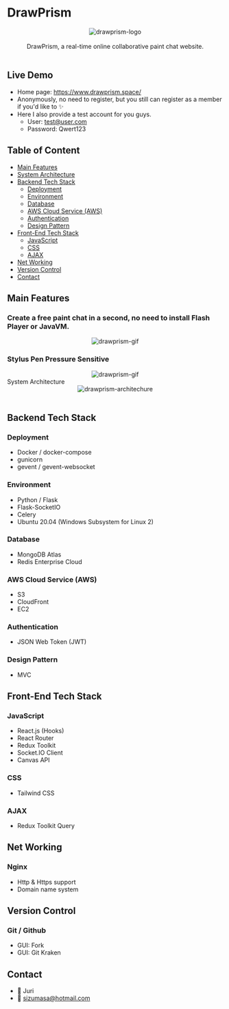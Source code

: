 # DrawPrism

<div align="center">
  <img src="https://images.plurk.com/1F7pzR5n1FL2rDYfYm6qCH.png" alt="drawprism-logo"/>
</div>
<br />
<div align="center">
  DrawPrism, a real-time online collaborative paint chat website.
</div>
<br />

## Live Demo

- Home page: https://www.drawprism.space/
- Anonymously, no need to register, but you still can register as a member if you'd like to ✨
- Here I also provide a test account for you guys.
  - User: test@user.com
  - Password: Qwert123

## Table of Content

- [Main Features](#main-features)
- [System Architecture](#system-architecture)
- [Backend Tech Stack](#backend-tech-stack)
  - [Deployment](#deployment)
  - [Environment](#environment)
  - [Database](#database)
  - [AWS Cloud Service (AWS)](#aws)
  - [Authentication](#authentication)
  - [Design Pattern](#design-pattern)
- [Front-End Tech Stack](#front-end-tech-stack)
  - [JavaScript](#javascript)
  - [CSS](#css)
  - [AJAX](#ajax)
- [Net Working](#net-working)
- [Version Control](#version-control)
- [Contact](#contact)

## Main Features <a name="main-features"></a>

### Create a free paint chat in a second, no need to install Flash Player or JavaVM.

<div align="center">
  <img src="https://images.plurk.com/2Hj504MVQaoTw15gCUEhn8.gif" alt="drawprism-gif"/>
</div>

### Stylus Pen Pressure Sensitive

<div align="center">
  <img src="https://images.plurk.com/5DJ9oeugHyOgPTgaB1bG2C.gif" alt="drawprism-gif"/>
</div

## System Architecture <a name="system-architecture"></a>

<div align="center">
  <img src="https://images.plurk.com/7FcdiLUj3MjNzgrt6oGhps.png" alt="drawprism-architechure"/>
</div>
<br />

## Backend Tech Stack <a name="backend-tech-stack"></a>

### Deployment <a name="deployment"></a>

- Docker / docker-compose
- gunicorn
- gevent / gevent-websocket

### Environment <a name="environment"></a>

- Python / Flask
- Flask-SocketIO
- Celery
- Ubuntu 20.04 (Windows Subsystem for Linux 2)

### Database <a name="database"></a>

- MongoDB Atlas
- Redis Enterprise Cloud

### AWS Cloud Service (AWS) <a name="aws"></a>

- S3
- CloudFront
- EC2

### Authentication <a name="authentication"></a>

- JSON Web Token (JWT)

### Design Pattern <a name="design-pattern"></a>

- MVC

## Front-End Tech Stack <a name="front-end-tech-stack"></a>

### JavaScript <a name="javascript"></a>

- React.js (Hooks)
- React Router
- Redux Toolkit
- Socket.IO Client
- Canvas API

### CSS <a name="css"></a>

- Tailwind CSS

### AJAX <a name="ajax"></a>

- Redux Toolkit Query

## Net Working <a name="net-working"></a>

### Nginx

- Http & Https support
- Domain name system

## Version Control <a name="version-control"></a>

### Git / Github

- GUI: Fork
- GUI: Git Kraken

## Contact <a name="contact"></a>

- 📲 Juri
- 📨 sizumasa@hotmail.com
